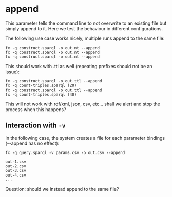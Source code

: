 # append
This parameter tells the command line to not overwrite to an existing file but simply append to it. 
Here we test the behaviour in different configurations.

The following use case works nicely, multiple runs append to the same file:
```
fx -q construct.sparql -o out.nt --append
fx -q construct.sparql -o out.nt --append
fx -q construct.sparql -o out.nt --append
```

This should work with .ttl as well (repeating prefixes should not be an issue):
```
fx -q construct.sparql -o out.ttl --append
fx -q count-triples.sparql (20)
fx -q construct.sparql -o out.ttl --append
fx -q count-triples.sparql (40)
```

This will not work with rdf/xml, json, csv, etc... shall we alert and stop the process when this happens?

## Interaction with `-v`
In the following case, the system creates a file for each parameter bindings (--append has no effect):
```
fx -q query.sparql -v params.csv -o out.csv --append

out-1.csv
out-2.csv
out-3.csv
out-4.csv
...
```
Question: should we instead append to the same file?
